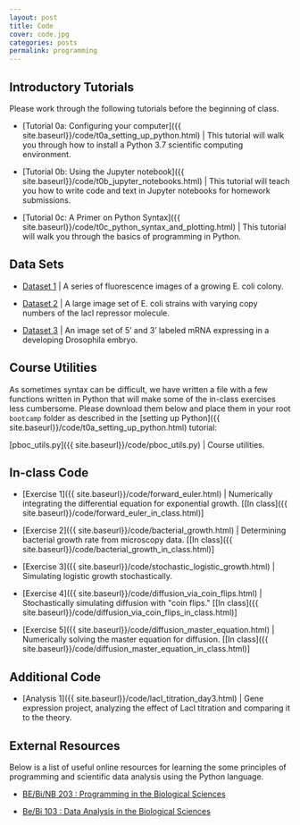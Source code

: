 ```yaml
---
layout: post
title: Code
cover: code.jpg
categories: posts
permalink: programming
---
```

## Introductory Tutorials
Please work through the following tutorials before the beginning of class.

* [Tutorial 0a: Configuring your computer]({{ site.baseurl}}/code/t0a_setting_up_python.html) \| This tutorial will walk you through how to install a Python 3.7 scientific computing environment.

* [Tutorial 0b: Using the Jupyter notebook]({{ site.baseurl}}/code/t0b_jupyter_notebooks.html) \| This tutorial will teach you how to write code and text in Jupyter notebooks for homework submissions.

* [Tutorial 0c: A Primer on Python Syntax]({{ site.baseurl}}/code/t0c_python_syntax_and_plotting.html) \| This tutorial will walk you through the basics of programming in Python.


## Data Sets

* [Dataset 1](https://mcb.berkeley.edu/labs/garcia/sites/mcb.berkeley.edu.labs.garcia/files/Teaching/2019-PhysiologyBootcamp/ColonyGrowthData.zip) \| A series of fluorescence images of a growing E. coli colony.

* [Dataset 2](https://drive.google.com/file/d/1aFT5ZqRRd_UCwu9xnhzhxLMaHlgPE4qd/view?usp=sharing) \| A large image set of E. coli strains with varying copy numbers of the lacI repressor molecule.

* [Dataset 3](https://mcb.berkeley.edu/labs/garcia/sites/mcb.berkeley.edu.labs.garcia/files/Teaching/2019-PhysiologyBootcamp/NC13.zip) \| An image set of 5’ and 3’ labeled mRNA expressing in a developing Drosophila embryo.


## Course Utilities
As sometimes syntax can be difficult, we have written a file with a few functions written in Python that will make some of the in-class exercises less cumbersome. Please download them below and place them in your root `bootcamp` folder as described in the [setting up Python]({{ site.baseurl}}/code/t0a_setting_up_python.html) tutorial:

[pboc_utils.py]({{ site.baseurl}}/code/pboc_utils.py) \| Course utilities.


## In-class Code

* [Exercise 1]({{ site.baseurl}}/code/forward_euler.html) \| Numerically integrating the differential equation for exponential growth. \[[In class]({{ site.baseurl}}/code/forward_euler_in_class.html)\]

* [Exercise 2]({{ site.baseurl}}/code/bacterial_growth.html) \| Determining bacterial growth rate from microscopy data. \[[In class]({{ site.baseurl}}/code/bacterial_growth_in_class.html)\]

* [Exercise 3]({{ site.baseurl}}/code/stochastic_logistic_growth.html) \| Simulating logistic growth stochastically.

* [Exercise 4]({{ site.baseurl}}/code/diffusion_via_coin_flips.html) \| Stochastically simulating diffusion with "coin flips." \[[In class]({{ site.baseurl}}/code/diffusion_via_coin_flips_in_class.html)\]

* [Exercise 5]({{ site.baseurl}}/code/diffusion_master_equation.html) \| Numerically solving the master equation for diffusion. \[[In class]({{ site.baseurl}}/code/diffusion_master_equation_in_class.html)\]


## Additional Code

* [Analysis 1]({{ site.baseurl}}/code/lacI_titration_day3.html) \| Gene expression project, analyzing the effect of LacI titration and comparing it to the theory.


## External Resources
Below is a list of useful online resources for learning the some principles of programming and scientific data analysis using the Python language.

* [BE/Bi/NB 203 : Programming in the Biological Sciences](http://justinbois.github.io/bootcamp/2019/)

* [Be/Bi 103 : Data Analysis in the Biological Sciences](http://www.bebi103.caltech.edu)
